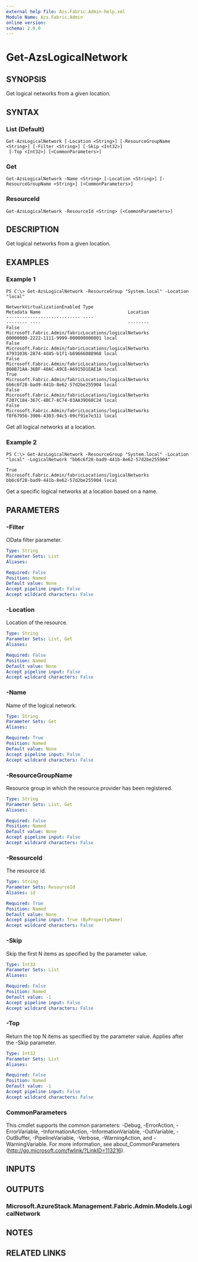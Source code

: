 ```yaml
---
external help file: Azs.Fabric.Admin-help.xml
Module Name: Azs.Fabric.Admin
online version: 
schema: 2.0.0
---
```


# Get-AzsLogicalNetwork

## SYNOPSIS
Get logical networks from a given location.

## SYNTAX

### List (Default)
```
Get-AzsLogicalNetwork [-Location <String>] [-ResourceGroupName <String>] [-Filter <String>] [-Skip <Int32>]
 [-Top <Int32>] [<CommonParameters>]
```

### Get
```
Get-AzsLogicalNetwork -Name <String> [-Location <String>] [-ResourceGroupName <String>] [<CommonParameters>]
```

### ResourceId
```
Get-AzsLogicalNetwork -ResourceId <String> [<CommonParameters>]
```

## DESCRIPTION
Get logical networks from a given location.

## EXAMPLES

### Example 1
```
PS C:\> Get-AzsLogicalNetwork -ResourceGroup "System.local" -Location "local"

NetworkVirtualizationEnabled Type                                                   Metadata Name                                 Location
---------------------------- ----                                                   -------- ----                                 --------
False                        Microsoft.Fabric.Admin/fabricLocations/logicalNetworks          00000000-2222-1111-9999-000000000001 local
False                        Microsoft.Fabric.Admin/fabricLocations/logicalNetworks          47931036-2874-4d45-b1f1-b69666088968 local
False                        Microsoft.Fabric.Admin/fabricLocations/logicalNetworks          B60B71AA-36BF-40AC-A9CE-A6915D1EAE1A local
True                         Microsoft.Fabric.Admin/fabricLocations/logicalNetworks          bb6c6f28-bad9-441b-8e62-57d2be255904 local
False                        Microsoft.Fabric.Admin/fabricLocations/logicalNetworks          F207C184-367C-4BC7-8C74-03AA39D68C24 local
False                        Microsoft.Fabric.Admin/fabricLocations/logicalNetworks          f8f67956-3906-4303-94c5-09cf91e7e311 local
```

Get all logical networks at a location.

### Example 2
```
PS C:\> Get-AzsLogicalNetwork -ResourceGroup "System.local" -Location "local" -LogicalNetwork "bb6c6f28-bad9-441b-8e62-57d2be255904"

True                         Microsoft.Fabric.Admin/fabricLocations/logicalNetworks          bb6c6f28-bad9-441b-8e62-57d2be255904 local
```

Get a specific logical networks at a location based on a name.

## PARAMETERS

### -Filter
OData filter parameter.

```yaml
Type: String
Parameter Sets: List
Aliases: 

Required: False
Position: Named
Default value: None
Accept pipeline input: False
Accept wildcard characters: False
```

### -Location
Location of the resource.

```yaml
Type: String
Parameter Sets: List, Get
Aliases: 

Required: False
Position: Named
Default value: None
Accept pipeline input: False
Accept wildcard characters: False
```

### -Name
Name of the logical network.

```yaml
Type: String
Parameter Sets: Get
Aliases: 

Required: True
Position: Named
Default value: None
Accept pipeline input: False
Accept wildcard characters: False
```

### -ResourceGroupName
Resource group in which the resource provider has been registered.

```yaml
Type: String
Parameter Sets: List, Get
Aliases: 

Required: False
Position: Named
Default value: None
Accept pipeline input: False
Accept wildcard characters: False
```

### -ResourceId
The resource id.

```yaml
Type: String
Parameter Sets: ResourceId
Aliases: id

Required: True
Position: Named
Default value: None
Accept pipeline input: True (ByPropertyName)
Accept wildcard characters: False
```

### -Skip
Skip the first N items as specified by the parameter value.

```yaml
Type: Int32
Parameter Sets: List
Aliases: 

Required: False
Position: Named
Default value: -1
Accept pipeline input: False
Accept wildcard characters: False
```

### -Top
Return the top N items as specified by the parameter value.
Applies after the -Skip parameter.

```yaml
Type: Int32
Parameter Sets: List
Aliases: 

Required: False
Position: Named
Default value: -1
Accept pipeline input: False
Accept wildcard characters: False
```

### CommonParameters
This cmdlet supports the common parameters: -Debug, -ErrorAction, -ErrorVariable, -InformationAction, -InformationVariable, -OutVariable, -OutBuffer, -PipelineVariable, -Verbose, -WarningAction, and -WarningVariable. For more information, see about_CommonParameters (http://go.microsoft.com/fwlink/?LinkID=113216).

## INPUTS

## OUTPUTS

### Microsoft.AzureStack.Management.Fabric.Admin.Models.LogicalNetwork

## NOTES

## RELATED LINKS

